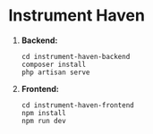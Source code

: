 # Instrument Haven 


1. **Backend:**
   ```
   cd instrument-haven-backend
   composer install
   php artisan serve
   ```

2. **Frontend:**
   ```
   cd instrument-haven-frontend
   npm install
   npm run dev
   ```
